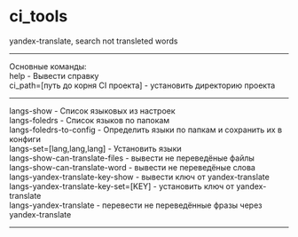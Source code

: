 # ci_tools
yandex-translate, search not transleted words

- - -
Основные команды:  
help - Вывести справку  
ci_path=[путь до корня CI проекта] - установить директорию проекта  

- - -

langs-show - Список языковых из настроек  
langs-foledrs - Список языков по папокам  
langs-foledrs-to-config - Определить языки по папкам и сохранить их в конфиги  
langs-set=[lang,lang,lang] - Установить языки  
langs-show-can-translate-files - вывести не переведёные файлы  
langs-show-can-translate-word - вывести не переведёные слова  
langs-yandex-translate-key-show - вывести ключ от yandex-translate  
langs-yandex-translate-key-set=[KEY] - установить ключ от yandex-translate  
langs-yandex-translate - перевести не переведённые фразы через yandex-translate  

- - -
